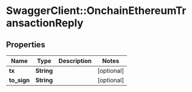 # SwaggerClient::OnchainEthereumTransactionReply

## Properties
Name | Type | Description | Notes
------------ | ------------- | ------------- | -------------
**tx** | **String** |  | [optional] 
**to_sign** | **String** |  | [optional] 


